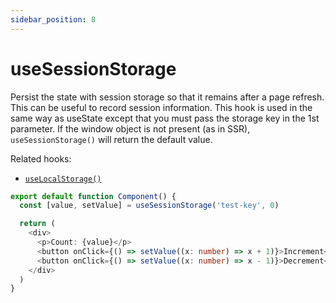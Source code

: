 ```yaml
---
sidebar_position: 8
---
```


# useSessionStorage

Persist the state with session storage so that it remains after a page refresh. This can be useful to record session information. This hook is used in the same way as useState except that you must pass the storage key in the 1st parameter. If the window object is not present (as in SSR), `useSessionStorage()` will return the default value.

Related hooks:

- [`useLocalStorage()`](/docs/hooks/use-local-storage)

```ts
export default function Component() {
  const [value, setValue] = useSessionStorage('test-key', 0)

  return (
    <div>
      <p>Count: {value}</p>
      <button onClick={() => setValue((x: number) => x + 1)}>Increment</button>
      <button onClick={() => setValue((x: number) => x - 1)}>Decrement</button>
    </div>
  )
}
```